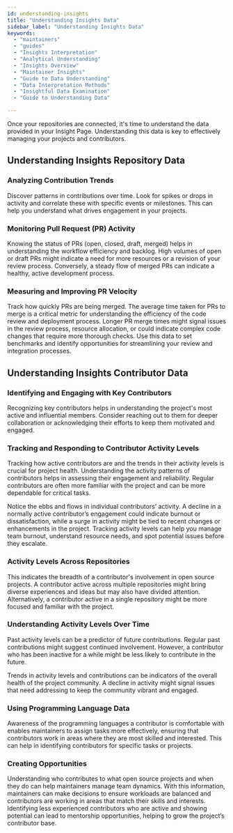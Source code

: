 ```yaml
---
id: understanding-insights
title: "Understanding Insights Data"
sidebar_label: "Understanding Insights Data"
keywords:
  - "maintainers"
  - "guides"
  - "Insights Interpretation"
  - "Analytical Understanding"
  - "Insights Overview"
  - "Maintainer Insights"
  - "Guide to Data Understanding"
  - "Data Interpretation Methods"
  - "Insightful Data Examination"
  - "Guide to Understanding Data"

---
```


Once your repositories are connected, it's time to understand the data provided in your Insight Page. Understanding this data is key to effectively managing your projects and contributors.

## Understanding Insights Repository Data

### Analyzing Contribution Trends

Discover patterns in contributions over time. Look for spikes or drops in activity and correlate these with specific events or milestones. This can help you understand what drives engagement in your projects.

### Monitoring Pull Request (PR) Activity

Knowing the status of PRs (open, closed, draft, merged) helps in understanding the workflow efficiency and backlog. High volumes of open or draft PRs might indicate a need for more resources or a revision of your review process. Conversely, a steady flow of merged PRs can indicate a healthy, active development process.

### Measuring and Improving PR Velocity

Track how quickly PRs are being merged. The average time taken for PRs to merge is a critical metric for understanding the efficiency of the code review and deployment process. Longer PR merge times might signal issues in the review process, resource allocation, or could indicate complex code changes that require more thorough checks. Use this data to set benchmarks and identify opportunities for streamlining your review and integration processes.

## Understanding Insights Contributor Data

### Identifying and Engaging with Key Contributors

Recognizing key contributors helps in understanding the project's most active and influential members. Consider reaching out to them for deeper collaboration or acknowledging their efforts to keep them motivated and engaged.

### Tracking and Responding to Contributor Activity Levels

Tracking how active contributors are and the trends in their activity levels is crucial for project health. Understanding the activity patterns of contributors helps in assessing their engagement and reliability. Regular contributors are often more familiar with the project and can be more dependable for critical tasks.

Notice the ebbs and flows in individual contributors’ activity. A decline in a normally active contributor’s engagement could indicate burnout or dissatisfaction, while a surge in activity might be tied to recent changes or enhancements in the project. Tracking activity levels can help you manage team burnout, understand resource needs, and spot potential issues before they escalate.

### Activity Levels Across Repositories

This indicates the breadth of a contributor's involvement in open source projects. A contributor active across multiple repositories might bring diverse experiences and ideas but may also have divided attention. Alternatively, a contributor active in a single repository might be more focused and familiar with the project.

### Understanding Activity Levels Over Time

Past activity levels can be a predictor of future contributions. Regular past contributions might suggest continued involvement. However, a contributor who has been inactive for a while might be less likely to contribute in the future.

Trends in activity levels and contributions can be indicators of the overall health of the project community. A decline in activity might signal issues that need addressing to keep the community vibrant and engaged.

### Using Programming Language Data

Awareness of the programming languages a contributor is comfortable with enables maintainers to assign tasks more effectively, ensuring that contributors work in areas where they are most skilled and interested. This can help in identifying contributors for specific tasks or projects.

### Creating Opportunities

Understanding who contributes to what open source projects and when they do can help maintainers manage team dynamics. With this information, maintainers can make decisions to ensure workloads are balanced and contributors are working in areas that match their skills and interests. Identifying less experienced contributors who are active and showing potential can lead to mentorship opportunities, helping to grow the project’s contributor base.
